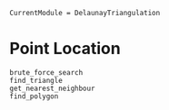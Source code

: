 ```@meta 
CurrentModule = DelaunayTriangulation
```

# Point Location

```@docs
brute_force_search
find_triangle
get_nearest_neighbour
find_polygon
```